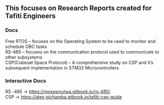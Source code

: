 ## This focuses on Research Reports created for Tafiti Engineers


### Docs

Free RTOS – focuses on the Operating System to be used to monitor and schedule OBC tasks <br>
RS-485 – focuses on the communication protocol used to communicate to other subsystems <br>
CSP(Cubesat Space Protocol) – A comprehensive study on CSP and it’s subsequent implementation in STM32 Microcontrollers <br>

### Interactive Docs
RS -485 ->  https://mosesmulwa.gitbook.io/rs-485/ <Br>
CSP -> https://alex-gichamba.gitbook.io/tafiti-csp-guide <br> 
